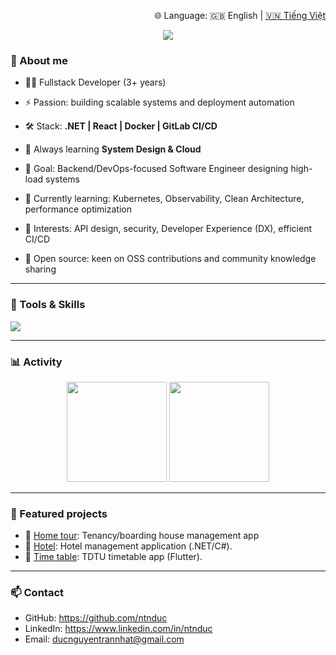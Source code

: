 <p align="right">
  🌐 Language: 🇬🇧 English | <a href="./README.vi.md">🇻🇳 Tiếng Việt</a>
</p>

<p align="center">
  <img src="https://capsule-render.vercel.app/api?type=waving&height=300&color=gradient&text=Hello,%20I'm%20Duc" />
</p>


### 🌟 About me
- 👨‍💻 Fullstack Developer (3+ years)  
- ⚡ Passion: building scalable systems and deployment automation
- 🛠️ Stack: **.NET | React | Docker | GitLab CI/CD**  
- 📖 Always learning **System Design & Cloud**  

- 🎯 Goal: Backend/DevOps-focused Software Engineer designing high-load systems
- 🌱 Currently learning: Kubernetes, Observability, Clean Architecture, performance optimization
- 📐 Interests: API design, security, Developer Experience (DX), efficient CI/CD
- 🤝 Open source: keen on OSS contributions and community knowledge sharing

---

### 🔧 Tools & Skills

<p>
  <img src="https://skillicons.dev/icons?i=dotnet,nestjs,react,nextjs,flutter,mysql,postgresql,nginx,aws,kubernetes,grafana,docker,gitlab,github,jenkins,linux&perline=8" />
</p>

---

### 📊 Activity
<p align="center">
  <img src="https://github-readme-stats.vercel.app/api?username=ntnduc&show_icons=true&theme=radical" height="160"/>
  
  <img src="https://github-readme-streak-stats.herokuapp.com/?user=ntnduc&theme=radical" height="160"/>
</p>



---

### 📂 Featured projects
- 🔗 [Home tour](https://github.com/ntnduc/home-tour): Tenancy/boarding house management app
- 🔗 [Hotel](https://github.com/ntnduc/hotel_dotNet): Hotel management application (.NET/C#).  
- 🔗 [Time table](https://github.com/ntnduc/timetable): TDTU timetable app (Flutter).  

---

### 📫 Contact
- GitHub: https://github.com/ntnduc  
- LinkedIn: https://www.linkedin.com/in/ntnduc
- Email: ducnguyentrannhat@gmail.com



